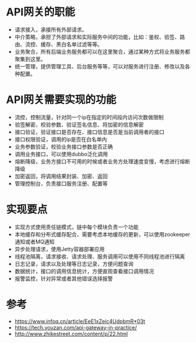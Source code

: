 # API网关的职能

- 请求接入，承接所有外部请求。
- 中介策略，承担了外部请求和实际服务中间的功能，比如：鉴权、验签、路由、流控、缓存、黑白名单过滤等等。
- 业务聚合，所有后端业务服务都可以在这里聚合，通过某种方式将业务服务都聚集到这里。
- 统一管理，提供管理工具、后台服务等等，可以对服务进行注册、修改以及各种配置。

# API网关需要实现的功能

- 流控，控制流量，针对同一个ip在指定的时间段内访问次数做限制
- 验签解密，校验参数、验证签名信息、将加密的信息解密
- 接口验证，验证接口是否存在、接口信息是否是当前调用者的接口
- 接口权限验证，调用的ip是否在白名单内
- 业务参数验证，校验业务接口参数是否正确
- 调用业务接口，可以使用dubbo泛化调用
- 熔断降级，业务方接口不可用的时候或者业务方处理速度变慢，考虑进行熔断降级
- 加密返回，将调用结果封装、加密、返回
- 管理控制台，负责接口服务注册、配置等

# 实现要点

- 实现方式使用责任链模式，链中每个模块负责一个功能
- 本地缓存和分布式缓存配合，需要考虑本地缓存的更新，可以使用zookeeper通知或者MQ通知
- 异步处理请求，使用Jetty容器部署应用
- 线程池隔离，请求接收、请求处理、服务调用可以使用不同线程池进行隔离
- 日志记录，请求以及处理等日志记录，方便问题查询
- 数据统计，接口的调用信息统计，方便直观查看接口调用情况
- 报警监控，针对异常或者其他错误选择报警

# 参考

- https://www.infoq.cn/article/EeE1xZeic4UdpbmR*03t
- https://tech.youzan.com/api-gateway-in-practice/
- http://www.zhikestreet.com/content/p/22.html